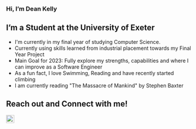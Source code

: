 ### Hi, I’m Dean Kelly 

## I’m a Student at the University of Exeter
   - I'm currently in my final year of studying Computer Science.
   - Currently using skills learned from industrial placement towards my Final Year Project 
   - Main Goal for 2023: Fully explore my strengths, capabilities and where I can improve as a Software Engineer
   - As a fun fact, I love Swimming, Reading and have recently started climbing
   - I am currently reading "The Massacre of Mankind" by Stephen Baxter
   
## Reach out and Connect with me!
[<img align="left" alt="keandelly | LinkedIn" width="22px" src="https://cdn.jsdelivr.net/npm/simple-icons@v3/icons/linkedin.svg" />][linkedin]

[website]: https://deankelly.net
[twitter]: https://twitter.com/KeanDelly
[linkedin]: https://www.linkedin.com/in/dean-kelly-09ab98222/

<!---
KeanDelly/KeanDelly is a ✨ special ✨ repository because its `README.md` (this file) appears on your GitHub profile.
You can click the Preview link to take a look at your changes.
--->
